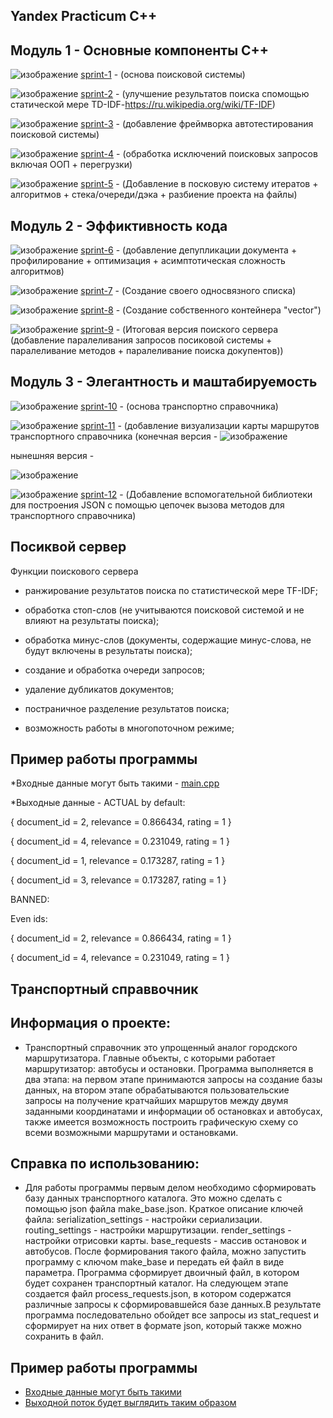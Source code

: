 ## Yandex Practicum C++

## Модуль 1 - Основные компоненты С++

![изображение](https://user-images.githubusercontent.com/110821533/235262881-bdfa2034-d4e5-4ab6-b034-5e8d2bba2bfc.png)
 [sprint-1](https://github.com/kqaba/yandex_cpp/tree/main/src/sprint_1) - (основа поисковой системы)
 
![изображение](https://user-images.githubusercontent.com/110821533/235262908-ff45f781-cb1e-4741-8c0c-1f81c7001825.png)
 [sprint-2](https://github.com/kqaba/yandex_cpp/tree/main/src/sprint_2) - (улучшение результатов поиска спомощью статической мере TD-IDF-https://ru.wikipedia.org/wiki/TF-IDF)
 
![изображение](https://user-images.githubusercontent.com/110821533/235262912-372f001c-0332-442b-8875-b24e135227a4.png)
 [sprint-3](https://github.com/kqaba/yandex_cpp/tree/main/src/sprint_3) - (добавление фреймворка автотестирования поисковой системы)
 
![изображение](https://user-images.githubusercontent.com/110821533/235262919-040b8fcb-c76c-48b8-b794-8dcb85eedcc5.png)
 [sprint-4](https://github.com/kqaba/yandex_cpp/tree/main/src/sprint_4) - (обработка исключений поисковых запросов включая ООП + перегрузки)
 
![изображение](https://user-images.githubusercontent.com/110821533/235262927-b12b4879-1ac7-49d8-ad8e-ac5824a181ce.png)
 [sprint-5](https://github.com/kqaba/yandex_cpp/tree/main/src/sprint_5) - (Добавление в посковую систему итератов + алгоритмов + стека/очереди/дэка + разбиение проекта на файлы)
 

## Модуль 2 - Эффиктивность кода 

![изображение](https://user-images.githubusercontent.com/110821533/235262930-e0b07ff9-9026-4daf-8470-98b42ed650b9.png)
 [sprint-6](https://github.com/kqaba/yandex_cpp/tree/main/src/sprint_6) - (добавление депупликации документа + профилирование + оптимизация + асимптотическая сложность алгоритмов)
 
![изображение](https://user-images.githubusercontent.com/110821533/235262935-26992f54-bb17-46d5-8d5e-db86d18b50c2.png)
[sprint-7](https://github.com/kqaba/yandex_cpp/tree/main/src/sprint_7) - (Создание своего односвязного списка)

![изображение](https://user-images.githubusercontent.com/110821533/235262942-828f56f5-17fd-4a15-8f7c-445fca0f0164.png)
 [sprint-8](https://github.com/kqaba/yandex_cpp/tree/main/src/sprint_8) - (Создание собственного контейнера "vector")
 
![изображение](https://user-images.githubusercontent.com/110821533/235262955-bdb7def7-47c2-487a-b8d0-2e468e1de4d2.png)
 [sprint-9](https://github.com/kqaba/yandex_cpp/tree/main/src/sprint_9) - (Итоговая версия поиского сервера (добавление паралеливания запросов посиковой системы + паралеливание методов + паралеливание поиска докупентов))
 

 ## Модуль 3 - Элегантность и маштабируемость 
 

![изображение](https://user-images.githubusercontent.com/110821533/235262978-e0f43987-16e3-48eb-a478-301a65de7b53.png)
 [sprint-10](https://github.com/kqaba/yandex_cpp/tree/main/src/sprint_10) - (основа транспортно справочника)
 
![изображение](https://user-images.githubusercontent.com/110821533/235262881-bdfa2034-d4e5-4ab6-b034-5e8d2bba2bfc.png) [sprint-11](https://github.com/kqaba/yandex_cpp/tree/main/src/sprint_11) - (добавление визуализации карты маршрутов транспортного справочника (конечная версия - ![изображение](https://user-images.githubusercontent.com/110821533/235263240-4ba273c5-59cb-4d5e-a8dd-fc297889467c.png)
 
нынешняя версия - 

![изображение](https://user-images.githubusercontent.com/110821533/235263592-abbc0211-90b2-4e2c-99a1-17adf7eb73c7.png)



![изображение](https://user-images.githubusercontent.com/110821533/235262881-bdfa2034-d4e5-4ab6-b034-5e8d2bba2bfc.png) [sprint-12](https://github.com/kqaba/yandex_cpp/tree/main/src/sprint_12) - (Добавление вспомогательной библиотеки для построения JSON с помощью цепочек вызова методов для транспортного справочника)


## Посиквой сервер

Функции поискового сервера 

 * ранжирование результатов поиска по статистической мере TF-IDF;
 
 * обработка стоп-слов (не учитываются поисковой системой и не влияют на результаты поиска);
 
 * обработка минус-слов (документы, содержащие минус-слова, не будут включены в результаты поиска);
 
 * создание и обработка очереди запросов;
 
 * удаление дубликатов документов;
 
 * постраничное разделение результатов поиска;
  
 * возможность работы в многопоточном режиме;
 
## Пример работы программы 

*Входные данные могут быть такими - [main.cpp](https://github.com/kqaba/yandex_cpp/blob/main/src/sprint_9/main.cpp)

*Выходные данные - ACTUAL by default:

{ document_id = 2, relevance = 0.866434, rating = 1 }

{ document_id = 4, relevance = 0.231049, rating = 1 }

{ document_id = 1, relevance = 0.173287, rating = 1 }

{ document_id = 3, relevance = 0.173287, rating = 1 }

BANNED:

Even ids:

{ document_id = 2, relevance = 0.866434, rating = 1 }

{ document_id = 4, relevance = 0.231049, rating = 1 }

## Транспортный справвочник 

## Информация о проекте: 

* Транспортный справочник это упрощенный аналог городского маршрутизатора. Главные объекты, с которыми работает маршрутизатор: автобусы и остановки. Программа выполняется в два этапа: на первом этапе принимаются запросы на создание базы данных, на втором этапе обрабатываются пользовательские запросы на получение кратчайших маршрутов между двумя заданными координатами и информации об остановках и автобусах, также имеется возможность построить графическую схему со всеми возможными маршрутами и остановками.

## Справка по использованию: 

* Для работы программы первым делом необходимо сформировать базу данных транспортного каталога. Это можно сделать с помощью json файла make_base.json. Краткое описание ключей файла:
serialization_settings - настройки сериализации.
routing_settings - настройки маршрутизации.
render_settings - настройки отрисовки карты.
base_requests - массив остановок и автобусов.
После формирования такого файла, можно запустить программу с ключом make_base и передать ей файл в виде параметра. Программа сформирует двоичный файл, в котором будет сохранен транспортный каталог.
На следующем этапе создается файл process_requests.json, в котором содержатся различные запросы к сформировавшейся базе данных.В результате программа последовательно обойдет все запросы из stat_request и сформирует на них ответ в формате json, который также можно сохранить в файл.

## Пример работы программы 

* [Входные данные могут быть такими](https://code.s3.yandex.net/CPP/input2.json) 
* [Выходной поток будет выглядить таким образом](https://code.s3.yandex.net/CPP/output.json)
